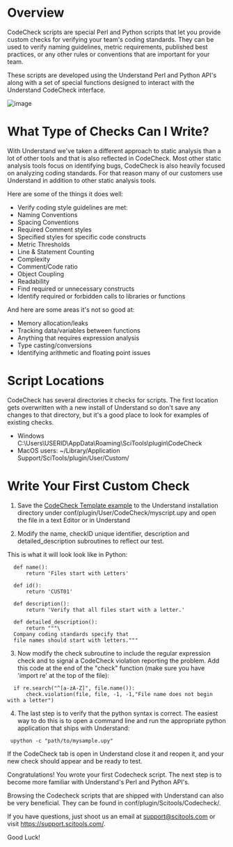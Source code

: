# Overview
CodeCheck scripts are special Perl and Python scripts that let you provide custom checks for verifying your team's coding standards.
They can be used to verify naming guidelines, metric requirements, published best practices, or any other rules or conventions that are important for your team.

These scripts are developed using the Understand Perl and Python API's along with a set of special functions designed to interact with the Understand CodeCheck interface. 

![image](https://user-images.githubusercontent.com/6586272/193142606-7bf859c2-138b-49d5-a0ec-a403a3a6cf7a.png)

# What Type of Checks Can I Write?
With Understand we've taken a different approach to static analysis than a lot of other tools and that is also reflected in CodeCheck. Most other static analysis tools focus on identifying bugs, CodeCheck is also heavily focused on analyzing coding standards. For that reason many of our customers use Understand in addition to other static analysis tools.

Here are some of the things it does well:
* Verify coding style guidelines are met:
* Naming Conventions
* Spacing Conventions
* Required Comment styles
* Specified styles for specific code constructs
* Metric Thresholds
* Line & Statement Counting
* Complexity
* Comment/Code ratio
* Object Coupling
* Readability
* Find required or unnecessary constructs
* Identify required or forbidden calls to libraries or functions

And here are some areas it's not so good at:
* Memory allocation/leaks
* Tracking data/variables between functions
* Anything that requires expression analysis
* Type casting/conversions
* Identifying arithmetic and floating point issues


# Script Locations
CodeCheck has several directories it checks for scripts. The first location gets overwritten with a new install of Understand so don't save any changes to that directory, but it's a good place to look for examples of existing checks.

* Windows C:\Users\USERID\AppData\Roaming\SciTools\plugin\CodeCheck
* MacOS users: ~/Library/Application Support/SciTools/plugin/User/Custom/ 

# Write Your First Custom Check
1. Save the [CodeCheck Template example](https://documentation.scitools.com/html/python/codecheck.html) to the Understand installation directory under conf/plugin/User/CodeCheck/myscript.upy and open the file in a text Editor or in Understand

2. Modify the name, checkID unique identifier, description and detailed_description subroutines to reflect our test.

This is what it will look look like in Python:
```
  def name():
      return 'Files start with Letters'

  def id():
      return 'CUST01'

  def description():
      return 'Verify that all files start with a letter.'

  def detailed_description():
      return """\
  Company coding standards specify that 
  file names should start with letters."""
```
3. Now modify the check subroutine to include the regular expression check and to signal a CodeCheck violation reporting the problem. Add this code at the end of the "check" function (make sure you have 'import re' at the top of the file):
```
  if re.search("^[a-zA-Z]", file.name()):
      check.violation(file, file, -1, -1,"File name does not begin with a letter")
```
4. The last step is to verify that the python syntax is correct. The easiest way to do this is to open a command line and run the appropriate python application that ships with Understand: 
```
 upython -c "path/to/mysample.upy"
```
If the CodeCheck tab is open in Understand close it and reopen it, and your new check should appear and be ready to test.

Congratulations! You wrote your first Codecheck script. The next step is to become more familiar with Understand's Perl and Python API's.

Browsing the Codecheck scripts that are shipped with Understand can also be very beneficial. They can be found in conf/plugin/Scitools/Codecheck/.

If you have questions, just shoot us an email at support@scitools.com or visit https://support.scitools.com/.

Good Luck!
